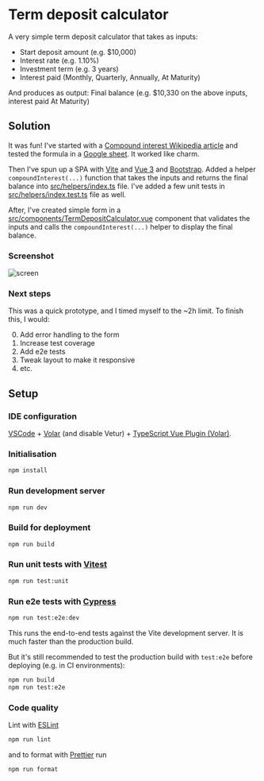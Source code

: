 # Term deposit calculator

A very simple term deposit calculator that takes as inputs:

- Start deposit amount (e.g. $10,000)
- Interest rate (e.g. 1.10%)
- Investment term (e.g. 3 years)
- Interest paid (Monthly, Quarterly, Annually, At Maturity)

And produces as output: Final balance (e.g. $10,330 on the above inputs, interest paid At Maturity)

## Solution

It was fun! I've started with a [Compound interest Wikipedia article](https://en.wikipedia.org/wiki/Compound_interest) and tested the formula in a [Google sheet](https://docs.google.com/spreadsheets/d/1MhdWg2Seyuq1Ad4ekDuR-t9HwyG9ezGVJFci_Io88_0/edit?usp=sharing). It worked like charm.

Then I've spun up a SPA with [Vite](https://vitejs.dev/) and [Vue 3](https://vuejs.org/) and [Bootstrap](https://getbootstrap.com/). Added a helper `compoundInterest(...)` function that takes the inputs and returns the final balance into [src/helpers/index.ts](https://github.com/kakauandme/term-deposit-calculator/blob/main/src/helpers/index.ts) file. I've added a few unit tests in [src/helpers/index.test.ts](https://github.com/kakauandme/term-deposit-calculator/blob/main/src/helpers/index.test.ts) file as well.

After, I've created simple form in a [src/components/TermDepositCalculator.vue](https://github.com/kakauandme/term-deposit-calculator/blob/main/src/components/TermDepositCalculator.vue) component that validates the inputs and calls the `compoundInterest(...)` helper to display the final balance.

### Screenshot

![screen](https://github.com/kakauandme/term-deposit-calculator/assets/1184625/35aa15a4-6b8d-45bc-8984-95a3b6173305)


### Next steps

This was a quick prototype, and I timed myself to the ~2h limit. To finish this, I would:

0. Add error handling to the form
1. Increase test coverage
2. Add e2e tests
3. Tweak layout to make it responsive
4. etc.

## Setup

### IDE configuration

[VSCode](https://code.visualstudio.com/) + [Volar](https://marketplace.visualstudio.com/items?itemName=Vue.volar) (and disable Vetur) + [TypeScript Vue Plugin (Volar)](https://marketplace.visualstudio.com/items?itemName=Vue.vscode-typescript-vue-plugin).

### Initialisation

```sh
npm install
```

### Run development server

```sh
npm run dev
```

### Build for deployment

```sh
npm run build
```

### Run unit tests with [Vitest](https://vitest.dev/)

```sh
npm run test:unit
```

### Run e2e tests with [Cypress](https://www.cypress.io/)

```sh
npm run test:e2e:dev
```

This runs the end-to-end tests against the Vite development server.
It is much faster than the production build.

But it's still recommended to test the production build with `test:e2e` before deploying (e.g. in CI environments):

```sh
npm run build
npm run test:e2e
```

### Code quality

Lint with [ESLint](https://eslint.org/)

```sh
npm run lint
```

and to format with [Prettier](https://prettier.io/) run

```sh
npm run format
```
